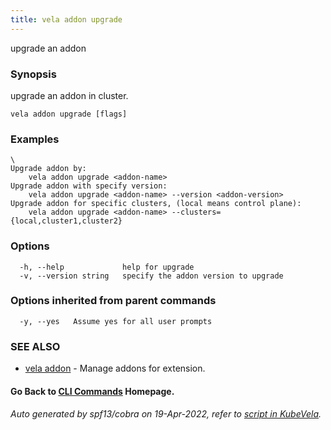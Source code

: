 ```yaml
---
title: vela addon upgrade
---
```


upgrade an addon

### Synopsis

upgrade an addon in cluster.

```
vela addon upgrade [flags]
```

### Examples

```
\
Upgrade addon by:
	vela addon upgrade <addon-name>
Upgrade addon with specify version:
    vela addon upgrade <addon-name> --version <addon-version>
Upgrade addon for specific clusters, (local means control plane):
	vela addon upgrade <addon-name> --clusters={local,cluster1,cluster2}

```

### Options

```
  -h, --help             help for upgrade
  -v, --version string   specify the addon version to upgrade
```

### Options inherited from parent commands

```
  -y, --yes   Assume yes for all user prompts
```

### SEE ALSO

* [vela addon](vela_addon)	 - Manage addons for extension.

#### Go Back to [CLI Commands](vela) Homepage.


###### Auto generated by spf13/cobra on 19-Apr-2022, refer to [script in KubeVela](https://github.com/oam-dev/kubevela/tree/master/hack/docgen).
